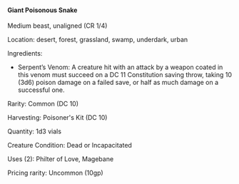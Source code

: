#### Giant Poisonous Snake
Medium beast, unaligned (CR 1/4)

Location: desert, forest, grassland, swamp, underdark, urban

Ingredients:
- Serpent’s Venom:
 	A creature hit with an attack by a weapon coated in this venom must succeed on a DC 11
 	Constitution saving throw, taking 10 (3d6) poison damage on a failed save, or half as much damage
 	on a successful one.

Rarity: Common (DC 10)

Harvesting: Poisoner's Kit (DC 10)

Quantity: 1d3 vials

Creature Condition: Dead or Incapacitated

Uses (2): Philter of Love, Magebane

Pricing rarity: Uncommon (10gp)
